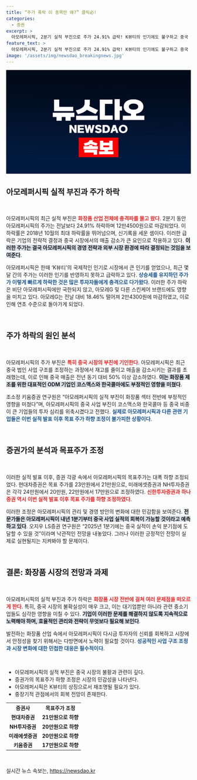 ```yaml
---
title: “주가 폭락 이 종목만 왜?” 클릭必!
categories:
  - 증권
excerpt: >
  아모레퍼시픽, 2분기 실적 부진으로 주가 24.91% 급락! K뷰티의 인기에도 불구하고 중국 매출이 50% 감소하며 화장품주 전체에 악영향. 증권사들 목표주가 대폭 하향, 과연 반전의 기회를 찾을 수 있을까? 클릭해서 더 알아보세요!
feature_text: >
  아모레퍼시픽, 2분기 실적 부진으로 주가 24.91% 급락! K뷰티의 인기에도 불구하고 중국 매출이 50% 감소하며 화장품주 전체에 악영향. 증권사들 목표주가 대폭 하향, 과연 반전의 기회를 찾을 수 있을까? 클릭해서 더 알아보세요!
image: '/assets/img/newsdao_breakingnews.jpg'
---
```


<p><img src="/assets/img/newsdao_breakingnews.jpg" alt="ontimetimes 속보" /></p>

<h2 data-ke-size="size26">아모레퍼시픽 실적 부진과 주가 하락</h2>

<p data-ke-size="size16">&nbsp;</p>

<p>아모레퍼시픽의 최근 실적 부진은 <b><span style="color: #ee2323;">화장품 산업 전체에 충격파를 몰고 왔다</span></b>. 2분기 동안 아모레퍼시픽의 주가는 전날보다 24.91% 하락하며 12만4500원으로 마감되었다. 이 하락률은 2018년 10월의 최대 하락률을 뛰어넘으며, 신기록을 세운 셈이다. 이러한 급락은 기업의 전략적 결정과 중국 시장에서의 매출 감소가 큰 요인으로 작용하고 있다. <b><span style="background-color: #21538527;">이러한 주가는 결국 아모레퍼시픽의 경영 전략과 외부 시장 환경에 따라 결정되는 것임을 보여준다</span></b>.</p>

<p>아모레퍼시픽은 한때 ‘K뷰티’의 국제적인 인기로 시장에서 큰 인기를 얻었으나, 최근 몇 달 간의 주가는 이러한 인기를 반영하지 못하고 급락하고 있다. <b><span style="color: #1a5490;">상승세를 유지하던 주가가 이렇게 빠르게 하락한 것은 많은 투자자들에게 충격으로 다가왔다</span></b>. 이러한 주가 하락은 비단 아모레퍼시픽에만 국한되지 않고, 아모레G 및 다른 스킨케어 브랜드에도 영향을 미치고 있다. 아모레G는 전날 대비 18.46% 떨어져 2만4300원에 마감하였고, 이로 인해 연초 수준으로 돌아가게 되었다.</p>

<p data-ke-size="size16">&nbsp;</p>

<h2 data-ke-size="size26">주가 하락의 원인 분석</h2>

<p data-ke-size="size16">&nbsp;</p>

<p>아모레퍼시픽의 주가 부진은 <b><span style="color: #ee2323;">특히 중국 시장의 부진에 기인한다</span></b>. 아모레퍼시픽은 최근 중국 법인 사업 구조를 조정하는 과정에서 재고를 줄이고 매출을 감소시키는 결과를 초래했는데, 이로 인해 중국 매출은 전년 동기 대비 50% 이상 감소하였다. <b><span style="background-color: #21538527;">이는 화장품 제조를 위한 대표적인 ODM 기업인 코스맥스와 한국콜마에도 부정적인 영향을 미쳤다</span></b>.</p>

<p>조소정 키움증권 연구원은 “아모레퍼시픽의 실적 부진이 화장품 섹터 전반에 부정적인 영향을 미쳤다”며, 아모레퍼시픽의 중국 사업 부진이 코스맥스와 한국콜마 등 중국 비중이 큰 기업들의 투자 심리를 위축시켰다고 전했다. <b><span style="color: #1a5490;">실제로 아모레퍼시픽과 다른 관련 기업들은 이번 실적 발표 이후 목표 주가 하향 조정이 불가피한 상황이다</span></b>.</p>

<p data-ke-size="size16">&nbsp;</p>

<h2 data-ke-size="size26">증권가의 분석과 목표주가 조정</h2>

<p data-ke-size="size16">&nbsp;</p>

<p>이러한 실적 발표 이후, 증권 각광 속에서 아모레퍼시픽의 목표주가는 대폭 하향 조정되었다. 현대차증권은 목표 주가를 23만원에서 21만원으로, 미래에셋증권과 NH투자증권은 각각 24만원에서 20만원, 22만원에서 17만원으로 조정하였다. <b><span style="color: #ee2323;">신한투자증권과 하나증권 역시 이번 실적 발표 이후 목표 주가를 하향 조정하였다</span></b>.</p>

<p>이러한 조정은 아모레퍼시픽의 관리 및 경영 방안의 변화에 대한 민감함을 보여준다. <b><span style="background-color: #21538527;">전문가들은 아모레퍼시픽이 내년 1분기부터 중국 사업 실적의 회복이 가능할 것이라고 예측하고 있다</span></b>. 오지우 LS증권 연구원은 “2025년 1분기에는 중국 실적이 손익 분기점에 도달할 수 있을 것”이라며 낙관적인 전망을 내놓았다. 그러나 이러한 긍정적인 전망이 실제로 실현될지는 지켜봐야 할 문제이다.</p>

<p data-ke-size="size16">&nbsp;</p>

<h2 data-ke-size="size26">결론: 화장품 시장의 전망과 과제</h2>

<p data-ke-size="size16">&nbsp;</p>

<p>아모레퍼시픽의 실적 부진과 주가 하락은 <b><span style="color: #ee2323;">화장품 시장 전반에 걸쳐 여러 문제점을 떠오르게 한다</span></b>. 특히, 중국 시장의 불확실성이 매우 크고, 이는 대기업뿐만 아니라 관련 중소기업들도 심각한 영향을 미칠 수 있다. <b><span style="background-color: #21538527;">기업이 이러한 문제를 해결하지 않도록 지속적으로 노력해야 하며, 효율적인 관리와 전략이 무엇보다 필요해 보인다</span></b>.</p>

<p>발전하는 화장품 산업 속에서 아모레퍼시픽이 다시금 투자자의 신뢰를 회복하고 시장에서 안정성을 찾기 위해서는 다방면에서 노력이 필요할 것이다. <b><span style="color: #1a5490;">성공적인 사업 구조 조정과 시장 변화에 대한 민첩한 대응은 필수적이다</span></b>.</p>

<p data-ke-size="size16">&nbsp;</p> 

<ul>
<li>아모레퍼시픽의 실적 부진은 중국 시장의 불황과 관련이 깊다.</li>
<li>증권가의 목표주가 하향 조정은 시장의 민감성을 나타낸다.</li>
<li>아모레퍼시픽은 K뷰티의 상징으로서 재조명될 필요가 있다.</li>
<li>중장기적 관점에서의 회복 전망이 존재한다.</li>
</ul>

<table style="width: 100%; border-collapse: collapse;">
  <tr>
    <th style="text-align: center;"><b>증권사</b></th>
    <th style="text-align: center;"><b>목표주가 조정</b></th>
  </tr>
  <tr>
    <td style="text-align: center; height: 17px;"><b>현대차증권</b></td>
    <td style="text-align: center; height: 17px;"><b>21만원으로 하향</b></td>
  </tr>
  <tr>
    <td style="text-align: center; height: 17px;"><b>NH투자증권</b></td>
    <td style="text-align: center; height: 17px;"><b>20만원으로 하향</b></td>
  </tr>
  <tr>
    <td style="text-align: center; height: 17px;"><b>미래에셋증권</b></td>
    <td style="text-align: center; height: 17px;"><b>20만원으로 하향</b></td>
  </tr>
  <tr>
    <td style="text-align: center; height: 17px;"><b>키움증권</b></td>
    <td style="text-align: center; height: 17px;"><b>17만원으로 하향</b></td>
  </tr>
</table>

<p data-ke-size="size16">&nbsp;</p>
실시간 뉴스 속보는, <a href="https://newsdao.kr" rel="dofollow">https://newsdao.kr</a>


